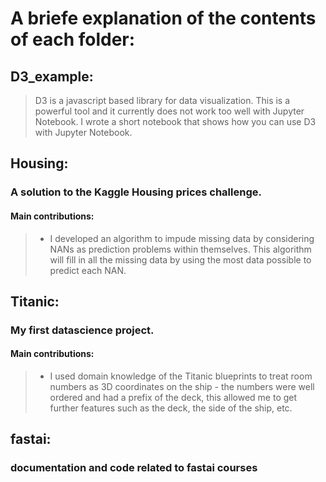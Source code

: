 # A briefe explanation of the contents of each folder:

## D3_example:<br>
> D3 is a javascript based library for data visualization.
  This is a powerful tool and it currently does not work too well with Jupyter Notebook.
  I wrote a short notebook that shows how you can use D3 with Jupyter Notebook.
  

## Housing:<br>
  ### A solution to the Kaggle Housing prices challenge.<br>
  #### Main contributions:<br>
  > - I developed an algorithm to impude missing data by considering NANs as prediction problems within themselves.  This algorithm will fill in all the missing data by using the most data possible to predict each NAN.<br>

## Titanic:<br>
  ### My first datascience project.<br>
  #### Main contributions:<br>
  > - I used domain knowledge of the Titanic blueprints to treat room numbers as 3D coordinates on the ship - the numbers
    were well ordered and had a prefix of the deck, this allowed me to get further features such as the deck, the side of the ship, etc.

## fastai:<br>
  ### documentation and code related to fastai courses

